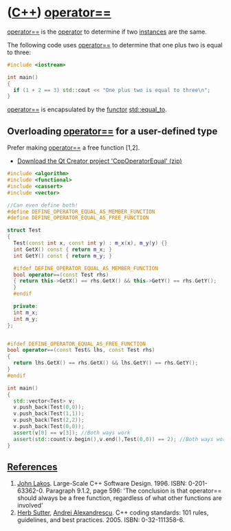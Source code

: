# ([C++](Cpp.md)) [operator==](CppOperatorEqual.md)

[operator==](CppOperatorEqual.md) is the [operator](CppOperator.md) to
determine if two [instances](CppInstance.md) are the same.

The following code uses [operator==](CppOperatorEqual.md) to determine
that one plus two is equal to three:

```c++
#include <iostream>

int main()
{
  if (1 + 2 == 3) std::cout << "One plus two is equal to three\n";
}
```

[operator==](CppOperatorEqual.md) is encapsulated by the
[functor](CppFunctor.md) [std::equal\_to](CppEqual_to.md).

## Overloading [operator==](CppOperatorEqual.md) for a user-defined type

Prefer making [operator==](CppOperatorEqual.md) a free function
[1,2].

-   [Download the Qt Creator project 'CppOperatorEqual' (zip)](CppOperatorEqual.zip)


```c++
#include <algorithm>
#include <functional>
#include <cassert>
#include <vector>

//Can even define both!
#define DEFINE_OPERATOR_EQUAL_AS_MEMBER_FUNCTION
#define DEFINE_OPERATOR_EQUAL_AS_FREE_FUNCTION

struct Test
{
  Test(const int x, const int y) : m_x(x), m_y(y) {}
  int GetX() const { return m_x; }
  int GetY() const { return m_y; }

  #ifdef DEFINE_OPERATOR_EQUAL_AS_MEMBER_FUNCTION
  bool operator==(const Test rhs)
  { return this->GetX() == rhs.GetX() && this->GetY() == rhs.GetY();
  }
  #endif

  private:
  int m_x;
  int m_y;
};


#ifdef DEFINE_OPERATOR_EQUAL_AS_FREE_FUNCTION
bool operator==(const Test& lhs, const Test rhs)
{
  return lhs.GetX() == rhs.GetX() && lhs.GetY() == rhs.GetY();
}
#endif

int main()
{
  std::vector<Test> v;
  v.push_back(Test(0,0));
  v.push_back(Test(1,1));
  v.push_back(Test(2,2));
  v.push_back(Test(0,0));
  assert(v[0] == v[3]); //Both ways work
  assert(std::count(v.begin(),v.end(),Test(0,0)) == 2); //Both ways work
}
```

## [References](CppReferences.md)

1.  [John Lakos](CppJohnLakos.md). Large-Scale C++ Software Design. 1996. ISBN: 0-201-63362-0. Paragraph 9.1.2, page 596: 'The conclusion is that operator== should always be a free function, regardless of what other functions are involved'
2.  [Herb Sutter](CppHerbSutter.md), [Andrei Alexandrescu](CppAndreiAlexandrescu.md). C++ coding standards: 101 rules, guidelines, and best practices. 2005. ISBN: 0-32-111358-6.

 

 

 

 

 

 


